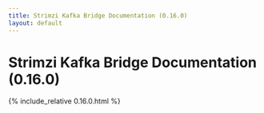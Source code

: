 ```yaml
---
title: Strimzi Kafka Bridge Documentation (0.16.0)
layout: default
---
```


<h1>Strimzi Kafka Bridge Documentation (0.16.0)</h1>

{% include_relative 0.16.0.html %}

